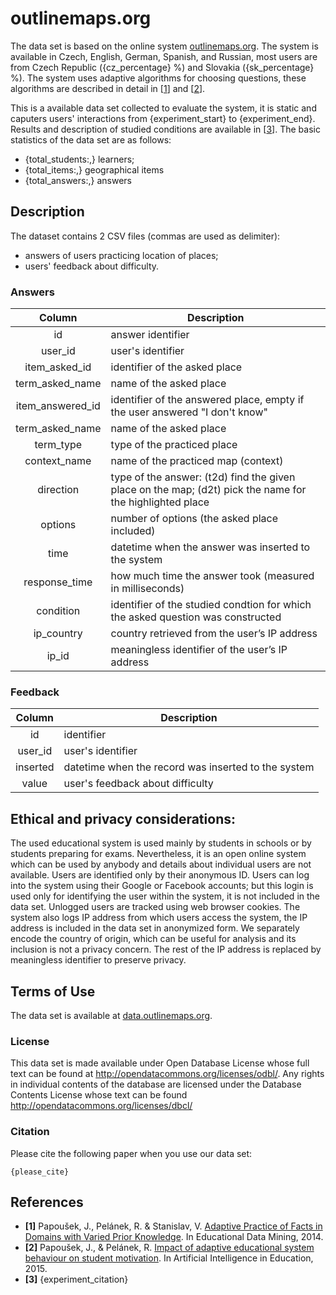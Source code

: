 # outlinemaps.org

The data set is based on the online system
[outlinemaps.org](https://outlinemaps.org). The system is
available in Czech, English, German, Spanish, and Russian, most users are from Czech
Republic ({cz_percentage} %) and Slovakia ({sk_percentage} %). The system uses
adaptive algorithms for choosing questions, these algorithms are described in
detail in [[1](#reference)] and [[2](#reference)].

This is a available data set collected to evaluate the system, it is static and
caputers users' interactions from {experiment_start} to {experiment_end}.
Results and description of studied conditions are available in [[3](#reference)]. The basic
statistics of the data set are as follows:

  - {total_students:,} learners;
  - {total_items:,} geographical items
  - {total_answers:,} answers

## Description

The dataset contains 2 CSV files (commas are used as delimiter):

 - answers of users practicing location of places;
 - users' feedback about difficulty.

### Answers

|        Column       | Description                                                                                              |
|:-------------------:|----------------------------------------------------------------------------------------------------------|
|          id         | answer identifier                                                                                        |
|         user_id     | user's identifier                                                                                        |
|     item_asked_id   | identifier of the asked place                                                                            |
|     term_asked_name | name of the asked place                                                                                  |
|    item_answered_id | identifier of the answered place, empty if the user answered "I don't know"                              |
|     term_asked_name | name of the asked place                                                                                  |
|       term_type     | type of the practiced place                                                                              |
|      context_name   | name of the practiced map (context)                                                                       |
|        direction    | type of the answer: (t2d) find the given place on the map; (d2t) pick the name for the highlighted place |
|        options      | number of options (the asked place included)                                                             |
|          time       | datetime when the answer was inserted to the system                                                      |
|     response_time   | how much time the answer took (measured in milliseconds)                                                 |
|      condition      | identifier of the studied condtion for which the asked question was constructed                          |
|      ip_country     | country retrieved from the user’s IP address                                                             |
|        ip_id        | meaningless identifier of the user’s IP address                                                          |

### Feedback

|        Column       | Description                                                                                              |
|:-------------------:|----------------------------------------------------------------------------------------------------------|
|          id         | identifier                                                                                               |
|        user_id      | user's identifier                                                                                        |
|        inserted     | datetime when the record was inserted to the system                                                      |
|         value       | user's feedback about difficulty                                                                         |


## Ethical and privacy considerations:

The used educational system is used mainly by students in schools or by
students preparing for exams. Nevertheless, it is an open online system which
can be used by anybody and details about individual users are not available.
Users are identified only by their anonymous ID. Users can log into the system
using their Google or Facebook accounts; but this login is used only for
identifying the user within the system, it is not included in the data set.
Unlogged users are tracked using web browser cookies. The system also logs IP
address from which users access the system, the IP address is included in the
data set in anonymized form. We separately encode the country of origin, which
can be useful for analysis and its inclusion is not a privacy concern. The rest
of the IP address is replaced by meaningless identifier to preserve privacy.

## Terms of Use

The data set is available at [data.outlinemaps.org](https://data.outlinemaps.org).

### License

This data set is made available under Open Database License whose full text can
be found at http://opendatacommons.org/licenses/odbl/. Any rights in individual
contents of the database are licensed under the Database Contents License whose
text can be found http://opendatacommons.org/licenses/dbcl/

### Citation

Please cite the following paper when you use our data set:

```
{please_cite}
```


## References

 - **[1]** Papoušek, J., Pelánek, R. & Stanislav, V. [Adaptive Practice of Facts in Domains with Varied Prior Knowledge](http://www.fi.muni.cz/~xpelanek/publications/EDM14-adaptive-facts.pdf). In Educational Data Mining, 2014.
 - **[2]** Papoušek, J., & Pelánek, R. [Impact of adaptive educational system behaviour on student motivation](http://www.fi.muni.cz/~xpelanek/publications/aied15.pdf). In Artificial Intelligence in Education, 2015.
 - **[3]** {experiment_citation}
